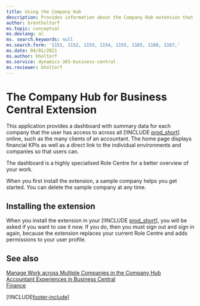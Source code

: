 ```yaml
---
title: Using the Company Hub
description: Provides information about the Company Hub extension that you can use to manage work across multiple companies in Business Central.
author: brentholtorf
ms.topic: conceptual
ms.devlang: al
ms. search.keywords: null
ms.search.form: '1151, 1152, 1153, 1154, 1155, 1165, 1166, 1167,'
ms.date: 04/01/2021
ms.author: bholtorf
ms.service: dynamics-365-business-central
ms.reviewer: bholtorf
---
```

# The Company Hub for Business Central Extension

This application provides a dashboard with summary data for each company that the user has access to across all [!INCLUDE [prod_short](includes/prod_short.md)] online, such as the many clients of an accountant. The home page displays financial KPIs as well as a direct link to the individual environments and companies so that users can.

The dashboard is a highly specialised Role Centre for a better overview of your work.

When you first install the extension, a sample company helps you get started. You can delete the sample company at any time.

## Installing the extension

When you install the extension in your [!INCLUDE [prod_short](includes/prod_short.md)], you will be asked if you want to use it now. If you do, then you must sign out and sign in again, because the extension replaces your current Role Centre and adds permissions to your user profile.

## See also

[Manage Work across Multiple Companies in the Company Hub](company-hub.md)  
[Accountant Experiences in Business Central ](finance-accounting.md)  
[Finance](finance.md)  

[!INCLUDE[footer-include](includes/footer-banner.md)]
